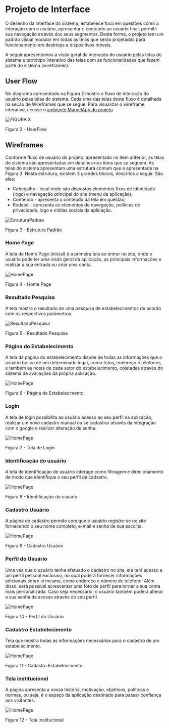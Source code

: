 
# Projeto de Interface

O desenho da interface do sistema, estabelece foco em questões como a interação com o usuário, apresentar o conteúdo ao usuário final, permitir sua navegação através dos seus segmentos. Desta forma, o projeto tem um padrão visual modular em todas as telas que serão projetadas para funcionamento em desktops e dispositivos móveis.

A seguir apresentamos a visão geral da interação do usuário pelas telas do sistema e protótipo interativo das telas com as funcionalidades que fazem parte do sistema (wireframes).

## User Flow
No diagrama apresentado na Figura 2 mostra o fluxo de interação do usuário pelas telas do sistema. Cada uma das telas deste fluxo é detalhada na seção de Wireframes que se segue. Para visualizar o wireframe interativo, acesse o [ambiente MarvelApp do projeto](https://marvelapp.com/prototype/6aed7hi).

![FIGURA X](img/FluxoUsuario_CityWave_vs1.png)

Figura 2 - UserFlow

## Wireframes

Conforme fluxo de usuário do projeto, apresentado no item anterior, as telas do sistema são apresentadas em detalhes nos itens que se seguem. As telas do sistema apresentam uma estrutura comum que é apresentada na Figura 3. Nesta estrutura, existem 3 grandes blocos, descritos a seguir. São eles:
- Cabeçalho - local onde são dispostos elementos fixos de identidade (logo) e navegação principal do site (menu da aplicação);
- Conteúdo - apresenta o conteúdo da tela em questão;
- Rodapé - apresenta os elementos de navegação, políticas de privacidade, logo e mídias sociais da aplicação.

![EstruturaPadrao](img/estrutura.png)

Figura 3 - Estrutura Padrão

### Home Page
A tela de Home Page (inicial) é a primeira tela ao entrar no site, onde o usuário pode ter uma visão geral da aplicação, as principais informações e realizar a sua entrada ou criar uma conta.

![HomePage](img/homepage.png)

Figura 4 - Home Page

### Resultado Pesquisa 
A tela mostra o resultado de uma pesquisa de estabelecimentos de acordo com os respectivos parâmetros.


![ResultadoPesquisa](https://user-images.githubusercontent.com/127361540/233685060-3a82c680-27d0-4b3f-ae14-beea6358edba.png)

Figura 5 - Resultado Pesquisa

### Página do Estabelecimento 
A tela da página do estabelecimento dispõe de todas as informações que o usuário busca de um determinado lugar, como fotos, endereço e telefones, e também as notas de cada setor do estabelecimento, coletadas através do sistema de avaliações da própria aplicação.

![HomePage](img/estabelecimento.png)

Figura 6 - Página do Estabelecimento

### Login

A tela de login possibilita ao usuário acesso ao seu perfil na aplicação, realizar um novo cadastro manual ou se cadastrar através da integração com o google e realizar alteração de senha.

![HomePage](img/telalogin.png)

Figura 7 - Tela de Login

### Identificação do usuário

A tela de identificação de usuário interage como filtragem e direcionamento de modo que identifique o seu perfil de cadastro.

![HomePage](img/quemevoce.png)

Figura 8 - Identificação do usuário

### Cadastro Usuário

A página de cadastro permite com que o usuário registre-se no site fornecendo o seu nome completo, e-mail e senha de sua escolha.

![HomePage](img/telacadastro.png)

Figura 9 - Cadastro Usuário

### Perfil do Usuário
Uma vez que o usuário tenha efetuado o cadastro no site, ele terá acesso a um perfil pessoal exclusivo, no qual poderá fornecer informações adicionais sobre si mesmo, como endereço e número de telefone. Além disso, será possível acrescentar uma foto de perfil para tornar a sua conta mais personalizada. Caso seja necessário, o usuário também poderá alterar a sua senha de acesso através do seu perfil.

![HomePage](img/perfilusuario.png)

Figura 10 - Perfil do Usuário

### Cadastro Estabelecimento
Tela que mostra todas as informações necessárias para o cadastro de um estabelecimento.

![HomePage](img/paginacadastro_estabelecimento.png)

Figura 11 - Cadastro Estabelecimento


### Tela institucional

A página apresenta a nossa história, motivação, objetivos, políticas e normas, ou seja, é o espaço da aplicação destinado para passar confiança aos visitantes.

![HomePage](img/tela_institucional.png)

Figura 12 - Tela Institucional
